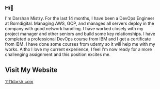 ### Hi👋

I'm Darshan Mistry. For the last 14 months, I have been a DevOps Engineer at Borndigital. Managing AWS, GCP, and manages all servers deploy in the company with good network handling. I have worked closely with my project manager and other seniors and build some key relationships. I have completed a professional DevOps course from IBM and I get a certificate from IBM. I have done some courses from udemy so it will help me with my works. Altho I love my current experience, I feel I'm now ready for a more challenging assignment and this position excites me.



## Visit My Website
[1111darsh.com](https://1111darsh.com)



<!--
**1111darsh/1111darsh** is a ✨ _special_ ✨ repository because its `README.md` (this file) appears on your GitHub profile.

Here are some ideas to get you started:

- 🔭 I’m currently working on ...
- 🌱 I’m currently learning ...
- 👯 I’m looking to collaborate on ...
- 🤔 I’m looking for help with ...
- 💬 Ask me about ...
- 📫 How to reach me: ...
- 😄 Pronouns: ...
- ⚡ Fun fact: ...
-->
